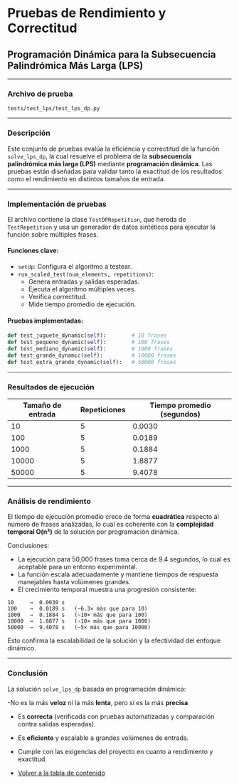 # Pruebas de Rendimiento y Correctitud  
## Programación Dinámica para la Subsecuencia Palindrómica Más Larga (LPS)

---

###  Archivo de prueba  
`tests/test_lps/test_lps_dp.py`

---

### Descripción

Este conjunto de pruebas evalúa la eficiencia y correctitud de la función `solve_lps_dp`, la cual resuelve el problema de la **subsecuencia palindrómica más larga (LPS)** mediante **programación dinámica**. Las pruebas están diseñadas para validar tanto la exactitud de los resultados como el rendimiento en distintos tamaños de entrada.

---

### Implementación de pruebas

El archivo contiene la clase `TestDPRepetition`, que hereda de `TestRepetition` y usa un generador de datos sintéticos para ejecutar la función sobre múltiples frases.

#### Funciones clave:

- `setUp`: Configura el algoritmo a testear.
- `run_scaled_test(num_elements, repetitions)`: 
  - Genera entradas y salidas esperadas.
  - Ejecuta el algoritmo múltiples veces.
  - Verifica correctitud.
  - Mide tiempo promedio de ejecución.

#### Pruebas implementadas:

```python
def test_juguete_dynamic(self):        # 10 frases
def test_pequeno_dynamic(self):        # 100 frases
def test_mediano_dynamic(self):        # 1000 frases
def test_grande_dynamic(self):         # 10000 frases
def test_extra_grande_dynamic(self):   # 50000 frases
```
---
### Resultados de ejecución

| Tamaño de entrada | Repeticiones | Tiempo promedio (segundos) |
|-------------------|--------------|-----------------------------|
| 10                | 5            | 0.0030                      |
| 100               | 5            | 0.0189                      |
| 1000              | 5            | 0.1884                      |
| 10000             | 5            | 1.8877                      |
| 50000             | 5            | 9.4078                      |

---
### Análisis de rendimiento

El tiempo de ejecución promedio crece de forma **cuadrática** respecto al número de frases analizadas, lo cual es coherente con la **complejidad temporal O(n²)** de la solución por programación dinámica.

Conclusiones:

- La ejecución para 50,000 frases toma cerca de 9.4 segundos, lo cual es aceptable para un entorno experimental.
- La función escala adecuadamente y mantiene tiempos de respuesta manejables hasta volúmenes grandes.
- El crecimiento temporal muestra una progresión consistente:

```
10     →  0.0030 s
100    →  0.0189 s   (~6.3× más que para 10)
1000   →  0.1884 s   (~10× más que para 100)
10000  →  1.8877 s   (~10× más que para 1000)
50000  →  9.4078 s   (~5× más que para 10000)
```

Esto confirma la escalabilidad de la solución y la efectividad del enfoque dinámico.

---

###  Conclusión

La solución `solve_lps_dp` basada en programación dinámica:

-No es la más **veloz** ni la más **lenta**, pero sí es la más **precisa**
- Es **correcta** (verificada con pruebas automatizadas y comparación contra salidas esperadas).
- Es **eficiente** y escalable a grandes volúmenes de entrada.
- Cumple con las exigencias del proyecto en cuanto a rendimiento y exactitud.

- [Volver a la tabla de contenido](/docs/Readme.md)